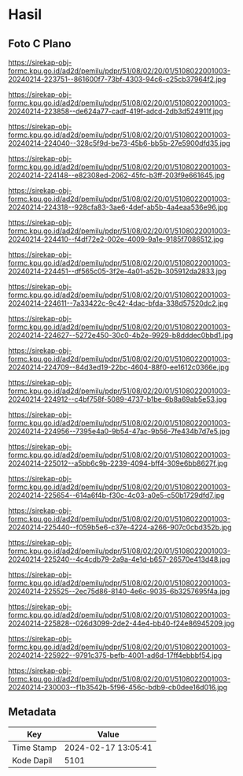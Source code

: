 # Hasil

## Foto C Plano

https://sirekap-obj-formc.kpu.go.id/ad2d/pemilu/pdpr/51/08/02/20/01/5108022001003-20240214-223751--861600f7-73bf-4303-94c6-c25cb37964f2.jpg

https://sirekap-obj-formc.kpu.go.id/ad2d/pemilu/pdpr/51/08/02/20/01/5108022001003-20240214-223858--de624a77-cadf-419f-adcd-2db3d524911f.jpg

https://sirekap-obj-formc.kpu.go.id/ad2d/pemilu/pdpr/51/08/02/20/01/5108022001003-20240214-224040--328c5f9d-be73-45b6-bb5b-27e5900dfd35.jpg

https://sirekap-obj-formc.kpu.go.id/ad2d/pemilu/pdpr/51/08/02/20/01/5108022001003-20240214-224148--e82308ed-2062-45fc-b3ff-203f9e661645.jpg

https://sirekap-obj-formc.kpu.go.id/ad2d/pemilu/pdpr/51/08/02/20/01/5108022001003-20240214-224318--928cfa83-3ae6-4def-ab5b-4a4eaa536e96.jpg

https://sirekap-obj-formc.kpu.go.id/ad2d/pemilu/pdpr/51/08/02/20/01/5108022001003-20240214-224410--f4df72e2-002e-4009-9a1e-9185f7086512.jpg

https://sirekap-obj-formc.kpu.go.id/ad2d/pemilu/pdpr/51/08/02/20/01/5108022001003-20240214-224451--df565c05-3f2e-4a01-a52b-305912da2833.jpg

https://sirekap-obj-formc.kpu.go.id/ad2d/pemilu/pdpr/51/08/02/20/01/5108022001003-20240214-224611--7a33422c-9c42-4dac-bfda-338d57520dc2.jpg

https://sirekap-obj-formc.kpu.go.id/ad2d/pemilu/pdpr/51/08/02/20/01/5108022001003-20240214-224627--5272e450-30c0-4b2e-9929-b8dddec0bbd1.jpg

https://sirekap-obj-formc.kpu.go.id/ad2d/pemilu/pdpr/51/08/02/20/01/5108022001003-20240214-224709--84d3ed19-22bc-4604-88f0-ee1612c0366e.jpg

https://sirekap-obj-formc.kpu.go.id/ad2d/pemilu/pdpr/51/08/02/20/01/5108022001003-20240214-224912--c4bf758f-5089-4737-b1be-6b8a69ab5e53.jpg

https://sirekap-obj-formc.kpu.go.id/ad2d/pemilu/pdpr/51/08/02/20/01/5108022001003-20240214-224956--7395e4a0-9b54-47ac-9b56-7fe434b7d7e5.jpg

https://sirekap-obj-formc.kpu.go.id/ad2d/pemilu/pdpr/51/08/02/20/01/5108022001003-20240214-225012--a5bb6c9b-2239-4094-bff4-309e6bb8627f.jpg

https://sirekap-obj-formc.kpu.go.id/ad2d/pemilu/pdpr/51/08/02/20/01/5108022001003-20240214-225654--614a6f4b-f30c-4c03-a0e5-c50b1729dfd7.jpg

https://sirekap-obj-formc.kpu.go.id/ad2d/pemilu/pdpr/51/08/02/20/01/5108022001003-20240214-225440--f059b5e6-c37e-4224-a266-907c0cbd352b.jpg

https://sirekap-obj-formc.kpu.go.id/ad2d/pemilu/pdpr/51/08/02/20/01/5108022001003-20240214-225240--4c4cdb79-2a9a-4e1d-b657-26570e413d48.jpg

https://sirekap-obj-formc.kpu.go.id/ad2d/pemilu/pdpr/51/08/02/20/01/5108022001003-20240214-225525--2ec75d86-8140-4e6c-9035-6b3257695f4a.jpg

https://sirekap-obj-formc.kpu.go.id/ad2d/pemilu/pdpr/51/08/02/20/01/5108022001003-20240214-225828--026d3099-2de2-44e4-bb40-f24e86945209.jpg

https://sirekap-obj-formc.kpu.go.id/ad2d/pemilu/pdpr/51/08/02/20/01/5108022001003-20240214-225922--9791c375-befb-4001-ad6d-17ff4ebbbf54.jpg

https://sirekap-obj-formc.kpu.go.id/ad2d/pemilu/pdpr/51/08/02/20/01/5108022001003-20240214-230003--f1b3542b-5f96-456c-bdb9-cb0dee16d016.jpg


## Metadata

| Key        | Value               |
| ---------- | ------------------- |
| Time Stamp | 2024-02-17 13:05:41 |
| Kode Dapil | 5101                |



